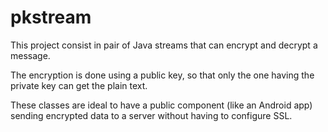 pkstream
========

This project consist in pair of Java streams that can encrypt and decrypt a message.

The encryption is done using a public key, so that only the one having the private key can get the plain text.

These classes are ideal to have a public component (like an Android app) sending encrypted data to a server without having to configure SSL.
